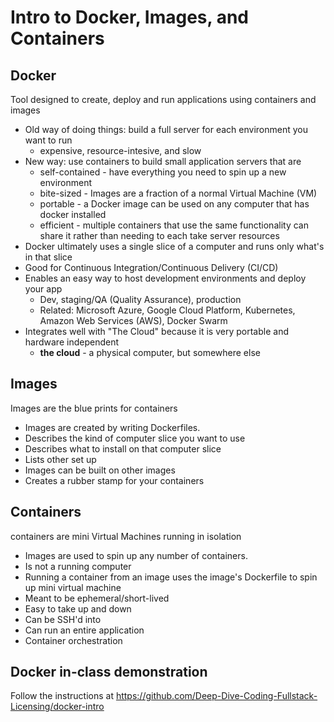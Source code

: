 # Intro to Docker, Images, and Containers

## Docker
Tool designed to create, deploy and run applications using containers and images
- Old way of doing things: build a full server for each environment you want to run
    - expensive, resource-intesive, and slow
- New way: use containers to build small application servers that are
    - self-contained - have everything you need to spin up a new environment
    - bite-sized - Images are a fraction of a normal Virtual Machine (VM)
    - portable - a Docker image can be used on any computer that has docker installed
    - efficient - multiple containers that use the same functionality can share it rather than needing to each take server resources
- Docker ultimately uses a single slice of a computer and runs only what's in that slice
- Good for Continuous Integration/Continuous Delivery (CI/CD)
- Enables an easy way to host development environments and deploy your app
    - Dev, staging/QA (Quality Assurance), production
    - Related: Microsoft Azure, Google Cloud Platform, Kubernetes, Amazon Web Services (AWS), Docker Swarm
- Integrates well with "The Cloud" because it is very portable and hardware independent
    - **the cloud** - a physical computer, but somewhere else

## Images
Images are the blue prints for containers
-  Images are created by writing Dockerfiles.
-  Describes the kind of computer slice you want to use
-  Describes what to install on that computer slice
-  Lists other set up
-  Images can be built on other images
-  Creates a rubber stamp for your containers

## Containers
containers are mini Virtual Machines running in isolation
- Images are used to spin up any number of containers.
- Is not a running computer
- Running a container from an image uses the image's Dockerfile to spin up mini virtual machine
- Meant to be ephemeral/short-lived
- Easy to take up and down
- Can be SSH'd into
- Can run an entire application
- Container orchestration

## Docker in-class demonstration
Follow the instructions at https://github.com/Deep-Dive-Coding-Fullstack-Licensing/docker-intro
